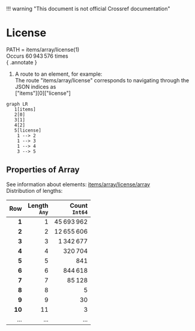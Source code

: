!!! warning "This document is not official Crossref documentation"
# License
PATH = items/array/license(1)  
Occurs 60 943 576 times  
{ .annotate }

1. A route to an element, for example:  
   The route "items/array/license" corresponds to navigating through the JSON indices as  
   ["items"][0]["license"]  

```mermaid
graph LR
   1[items]
   2[0]
   3[1]
   4[2]
   5[license]
    1 --> 2
    1 --> 3
    1 --> 4
    3 --> 5
```


## Properties of Array
See information about elements: [items/array/license/array](array/index.md)  
Distribution of lengths:  

| **Row** | **Length**<br>`Any` | **Count**<br>`Int64` |
|--------:|--------------------:|---------------------:|
| **1**   | 1                   | 45 693 962           |
| **2**   | 2                   | 12 655 606           |
| **3**   | 3                   | 1 342 677            |
| **4**   | 4                   | 320 704              |
| **5**   | 5                   | 841                  |
| **6**   | 6                   | 844 618              |
| **7**   | 7                   | 85 128               |
| **8**   | 8                   | 5                    |
| **9**   | 9                   | 30                   |
| **10**  | 11                  | 3                    |
| ... | ... | ... |

